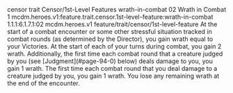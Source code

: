 <ability>
  <metadata>
    <class>censor</class>
    <feature_type>trait</feature_type>
    <file_dpath>Censor/1st-Level Features</file_dpath>
    <item_id>wrath-in-combat</item_id>
    <item_index>02</item_index>
    <item_name>Wrath in Combat</item_name>
    <level>1</level>
    <scc>mcdm.heroes.v1:feature.trait.censor.1st-level-feature:wrath-in-combat</scc>
    <scdc>1.1.1:6.1.7.1:02</scdc>
    <source>mcdm.heroes.v1</source>
    <type>feature/trait/censor/1st-level-feature</type>
  </metadata>
  <effects>
    <effect type="mundane">At the start of a combat encounter or some other stressful situation tracked in combat rounds (as determined by the Director), you gain wrath equal to your Victories. At the start of each of your turns during combat, you gain 2 wrath.
Additionally, the first time each combat round that a creature judged by you (see [Judgment](#page-94-0) below) deals damage to you, you gain 1 wrath. The first time each combat round that you deal damage to a creature judged by you, you gain 1 wrath.
You lose any remaining wrath at the end of the encounter.</effect>
  </effects>
</ability>
